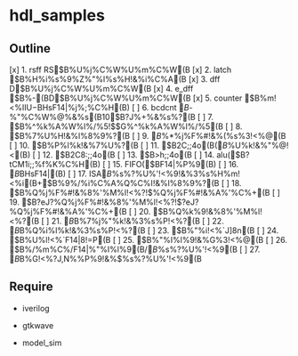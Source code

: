 hdl_samples
====

## Outline

[x]  1. rsff    RS$B%U%j%C%W%U%m%C%W(B
[x]  2. latch   $B%H%i%s%9%Z%"%l%s%H!&%i%C%A(B
[x]  3. dff     D$B%U%j%C%W%U%m%C%W(B
[x]  4. e_dff   $B%$%M!<%V%kIU$-(BD$B%U%j%C%W%U%m%C%W(B
[x]  5. counter $B%m!<%IIU$-%"%C%W%@%&%s!&%+%&%s%?(B($BHsF14|%j%;%C%H(B)
[ ]  6. bcdcnt  $B%m!<%IIU$-%"%C%W%@%&%s(B10$B?J%+%&%s%?(B
[ ]  7.         $B%^%k%A%W%l%/%5!$$G%^%k%A%W%l%/%5(B
[ ]  8.         $B%7%U%H!&%l%8%9%?(B
[ ]  9.         $B%W%i%$%*%j%F%#!&%(%s%3!<%@(B
[ ] 10.         $B%P%l%k!&%7%U%?(B
[ ] 11.         $B2C;;4o(B($B%O!<%U!&%"%@!<!$%U%k!&%"%@!<(B)
[ ] 12.         $B2C8:;;4o(B
[ ] 13.         $B>h;;4o(B
[ ] 14.         alu($B?tCM1i;;%f%K%C%H(B)
[ ] 15.         FIFO($BF14|%P%9(B)
[ ] 16.         $B%G%e%"%k!&%]!<%H(BSRAM($BHsF14|(B)
[ ] 17.         ISA$B%P%9!&%$%s%?%U%'!<%9!&%3%s%H%m!<%i(B+$B%9%/%i%C%A%Q%C%I!&%l%8%9%?(B
[ ] 18.         $B%Q%j%F%#!&%8%'%M%l!<%?!$%Q%j%F%#!&%A%'%C%+(B
[ ] 19.         $B?eJ?%Q%j%F%#!&%8%'%M%l!<%?!$?eJ?%Q%j%F%#!&%A%'%C%+(B
[ ] 20.         $B%Q%k%9!&%8%'%M%l!<%?(B
[ ] 21.         $B%Q%i%l%k(B-$B%7%j%"%k!&%3%s%P!<%?(B
[ ] 22.         $B%7%j%"%k(B-$B%Q%i%l%k!&%3%s%P!<%?(B
[ ] 23.         $B%"%i!<%`J]8n(B
[ ] 24.         $B%U%l!<%`F14|8!=P(B
[ ] 25.         $B%"%I%l%9!&%G%3!<%@(B
[ ] 26.         $B%/%m%C%/F14|%"%I%l%9(B/$B%G!<%?B?=E%P%9!&%$%s%?%U%'!<%9(B
[ ] 27.         $B%/%m%C%/F14|%"%I%l%9(B/$B%G!<%?J,N%%P%9!&%$%s%?%U%'!<%9(B

## Require

- iverilog
- gtkwave

- model_sim
